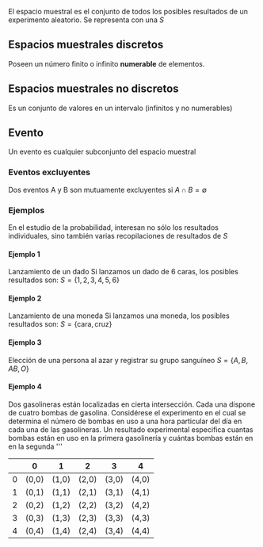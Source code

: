 El espacio muestral es el conjunto de todos los posibles resultados de un experimento aleatorio. Se  representa con una $S$

## Espacios muestrales discretos
Poseen un número finito o infinito **numerable** de elementos.

## Espacios muestrales no discretos
Es un conjunto de valores en un intervalo (infinitos y no numerables)

## Evento
Un evento es cualquier subconjunto del espacio muestral
### Eventos excluyentes
Dos eventos A y B son mutuamente excluyentes si $A \cap B=\emptyset$


### Ejemplos

En el estudio de la probabilidad, interesan no sólo los resultados individuales, sino también varias recopilaciones de resultados de $S$
#### Ejemplo 1
Lanzamiento de un dado
Si lanzamos un dado de 6 caras, los posibles resultados son:
$S=\{1,2,3,4,5,6\}$
#### Ejemplo 2
Lanzamiento de una moneda
Si lanzamos una moneda, los posibles resultados son:
$S=\{\text{cara},\text{cruz}\}$
#### Ejemplo 3
Elección de una persona al azar y registrar su grupo sanguíneo
$S=\{A,B,AB,O\}$
#### Ejemplo 4
Dos gasolineras están localizadas en cierta intersección. Cada una dispone de cuatro bombas de gasolina. Considérese el experimento en el cual se determina el número de bombas en uso a una hora particular del día en cada una de las gasolineras. Un resultado experimental especifica cuantas bombas están en uso en la primera gasolinería y cuántas bombas están en en la segunda 
'''

|     | 0     | 1     | 2     | 3     | 4     |
| --- | ----- | ----- | ----- | ----- | ----- |
| 0   | (0,0) | (1,0) | (2,0) | (3,0) | (4,0) |
| 1   | (0,1) | (1,1) | (2,1) | (3,1) | (4,1) |
| 2   | (0,2) | (1,2) | (2,2) | (3,2) | (4,2) |
| 3   | (0,3) | (1,3) | (2,3) | (3,3) | (4,3) |
| 4   | (0,4) | (1,4) | (2,4) | (3,4) | (4,4) |



